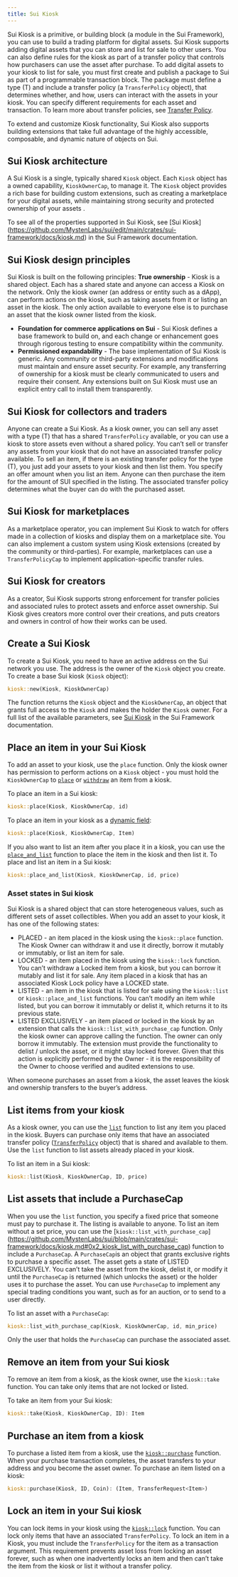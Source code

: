 ```yaml
---
title: Sui Kiosk
---
```


Sui Kiosk is a primitive, or building block (a module in the Sui Framework), you can use to build a trading platform for digital assets. Sui Kiosk supports adding digital assets that you can store and list for sale to other users. You can also define rules for the kiosk as part of a transfer policy that controls how purchasers can use the asset after purchase. 
To add digital assets to your kiosk to list for sale, you must first create and publish a package to Sui as part of a programmable transaction block. The package must define a type (T) and include a transfer policy (a `TransferPolicy` object), that determines whether, and how, users can interact with the assets in your kiosk. You can specify different requirements for each asset and transaction. To learn more about transfer policies, see [Transfer Policy](link-to-topic).

To extend and customize Kiosk functionality, Sui Kiosk also supports building extensions that take full advantage of the highly accessible, composable, and dynamic nature of objects on Sui.

## Sui Kiosk architecture

A Sui Kiosk is a single, typically shared `Kiosk` object. Each `Kiosk` object has a owned capability, `KioskOwnerCap`, to manage it. The `Kiosk` object provides a rich base for building custom extensions, such as creating a marketplace for your digital assets, while maintaining strong security and protected ownership of your assets . 


To see all of the properties supported in Sui Kiosk, see [Sui Kiosk] (https://github.com/MystenLabs/sui/edit/main/crates/sui-framework/docs/kiosk.md) in the Sui Framework documentation.

## Sui Kiosk design principles

Sui Kiosk is built on the following principles:
**True ownership** - Kiosk is a shared object. Each has a shared state and anyone can access a Kiosk on the network. Only the kiosk owner (an address or entity such as a dApp), can perform actions on the kiosk, such as taking assets from it or listing an asset in the kiosk. The only action available to everyone else is to purchase an asset that the kiosk owner listed from the kiosk.

* **Foundation for commerce applications on Sui** - Sui Kiosk defines a base framework to build on, and each change or enhancement goes through rigorous testing to ensure compatibility within the community.
* **Permissioned expandability** - The base implementation of Sui Kiosk is generic. Any community or third-party extensions and modifications must maintain and ensure asset security. For example, any transferring of ownership for a kiosk must be clearly communicated to users and require their consent. Any extensions built on Sui Kiosk must use an explicit entry call to install them transparently.

## Sui Kiosk for collectors and traders

Anyone can create a Sui Kiosk. As a kiosk owner, you can sell any asset with a type (T) that has a shared `TransferPolicy` available, or you can use a kiosk to store assets even without a shared policy. You can’t sell or transfer any assets from your kiosk that do not have an associated transfer policy available. 
To sell an item, if there is an existing transfer policy for the type (T), you just add your assets to your kiosk and then list them. You specify an offer amount when you list an item. Anyone can then purchase the item for the amount of SUI specified in the listing. The associated transfer policy determines what the buyer can do with the purchased asset.

## Sui Kiosk for marketplaces

As a marketplace operator, you can implement Sui Kiosk to watch for offers made in a collection of kiosks and display them on a marketplace site. You can also implement a custom system using Kiosk extensions (created by the community or third-parties). For example, marketplaces can use a `TransferPolicyCap` to implement application-specific transfer rules.

## Sui Kiosk for creators

As a creator, Sui Kiosk supports strong enforcement for transfer policies and associated rules to protect assets and enforce asset ownership. Sui Kiosk gives creators more control over their creations, and puts creators and owners in control of how their works can be used.

## Create a Sui Kiosk

To create a Sui Kiosk, you need to have an active address on the Sui network you use. The address is the owner of the `Kiosk` object you create.
To create a base Sui kiosk (`Kiosk` object):

```rust
kiosk::new(Kiosk, KioskOwnerCap)
```

The function returns the `Kiosk` object and the `KioskOwnerCap`, an object that grants full access to the `Kiosk` and makes the holder the `Kiosk` owner.
For a full list of the available parameters, see [Sui Kiosk](https://github.com/MystenLabs/sui/blob/main/crates/sui-framework/docs/kiosk.md) in the Sui Framework documentation.

## Place an item in your Sui Kiosk

To add an asset to your kiosk, use the `place` function. Only the kiosk owner has permission to perform actions on a `Kiosk` object - you must hold the `KioskOwnerCap` to [`place`](https://github.com/MystenLabs/sui/blob/main/crates/sui-framework/docs/kiosk.md#0x2_kiosk_place) or [`withdraw`](https://github.com/MystenLabs/sui/blob/main/crates/sui-framework/docs/kiosk.md#function-withdraw) an item from a kiosk.

To place an item in a Sui kiosk:

```rust
kiosk::place(Kiosk, KioskOwnerCap, id)
```

To place an item in your kiosk as a [dynamic field](https://docs.sui.io/build/programming-with-objects/ch5-dynamic-fields):

```rust
kiosk::place(Kiosk, KioskOwnerCap, Item)
```

If you also want to list an item after you place it in a kiosk, you can use the [`place_and_list`](https://github.com/MystenLabs/sui/blob/main/crates/sui-framework/docs/kiosk.md#0x2_kiosk_place_and_list) function to place the item in the kiosk and then list it.
To place and list an item in a Sui kiosk:

```rust
kiosk::place_and_list(Kiosk, KioskOwnerCap, id, price)
```

### Asset states in Sui kiosk

Sui Kiosk is a shared object that can store heterogeneous values, such as different sets of asset collectibles. When you add an asset to your kiosk, it has one of the following states:
* PLACED - an item placed in the kiosk using the `kiosk::place` function. The Kiosk Owner can withdraw it and use it directly, borrow it mutably or immutably, or list an item for sale.
* LOCKED - an item placed in the kiosk using the `kiosk::lock` function. You can’t withdraw a  Locked item from a kiosk, but you can borrow it mutably and list it for sale. Any item placed in a kiosk that has an associated Kiosk Lock policy have a LOCKED state.
* LISTED - an item in the kiosk that is listed for sale using the `kiosk::list` or `kiosk::place_and_list` functions. You can’t modify an item while listed, but you can borrow it immutably or delist it, which returns it to its previous state.
* LISTED EXCLUSIVELY - an item placed or locked in the kiosk by an extension that calls the  `kiosk::list_with_purchase_cap` function. Only the kiosk owner can approve calling the function. The owner can only borrow it immutably. The extension must provide the functionality to delist / unlock the asset, or it might stay locked forever. Given that this action is explicitly performed by the Owner - it is the responsibility of the Owner to choose verified and audited extensions to use.

When someone purchases an asset from a kiosk, the asset leaves the kiosk and ownership transfers to the buyer’s address.

## List items from your kiosk

As a kiosk owner, you can use the [`list`](https://github.com/MystenLabs/sui/blob/main/crates/sui-framework/docs/kiosk.md#0x2_kiosk_list) function to list any item you placed in the kiosk. Buyers can purchase only items that have an associated transfer policy ([`TransferPolicy`](https://github.com/MystenLabs/sui/blob/main/crates/sui-framework/docs/transfer_policy.md) object) that is shared and available to them. Use the `list` function to list assets already placed in your kiosk.

To list an item in a Sui kiosk:

```rust
kiosk::list(Kiosk, KioskOwnerCap, ID, price)
```

## List assets that include a PurchaseCap

When you use the `list` function, you specify a fixed price that someone must pay to purchase it. The listing is available to anyone. To list an item without a set price, you can use the [`kiosk::list_with_purchase_cap`] (https://github.com/MystenLabs/sui/blob/main/crates/sui-framework/docs/kiosk.md#0x2_kiosk_list_with_purchase_cap) function to include a `PurchaseCap`. A `PurchaseCap`is an object that grants exclusive rights to purchase a specific asset. The asset gets a state of LISTED EXCLUSIVELY. You can’t take the asset from the kiosk, delist it, or modify it until the `PurchaseCap` is returned (which unlocks the asset) or the holder uses it to purchase the asset. You can use `PurchaseCap` to implement any special trading conditions you want, such as for an auction, or to send to a user directly.

To list an asset with a `PurchaseCap`:

```rust
kiosk::list_with_purchase_cap(Kiosk, KioskOwnerCap, id, min_price)
```

Only the user that holds the `PurchaseCap` can purchase the associated asset.

## Remove an item from your Sui kiosk

To remove an item from a kiosk, as the kiosk owner, use the `kiosk::take` function. You can take only items that are not locked or listed. 

To take an item from your Sui kiosk:

```rust
kiosk::take(Kiosk, KioskOwnerCap, ID): Item
```

## Purchase an item from a kiosk

To purchase a listed item from a kiosk, use the [`kiosk::purchase`](https://github.com/MystenLabs/sui/blob/main/crates/sui-framework/docs/kiosk.md#function-purchase) function. When your purchase transaction completes, the asset  transfers to your address and you become the asset owner.
To purchase an item listed on a kiosk:

```rust
kiosk::purchase(Kiosk, ID, Coin): (Item, TransferRequest<Item>)
```

## Lock an item in your Sui kiosk

You can lock items in your kiosk using the [`kiosk::lock`](https://github.com/MystenLabs/sui/blob/main/crates/sui-framework/docs/kiosk.md#0x2_kiosk_lock) function. You can lock only items that have an associated `TransferPolicy`. To lock an item in a Kiosk, you must include the `TransferPolicy` for the item as a transaction argument. This requirement prevents asset loss from locking an asset forever, such as when one inadvertently locks an item and then can’t take the item from the kiosk or list it without a transfer policy.